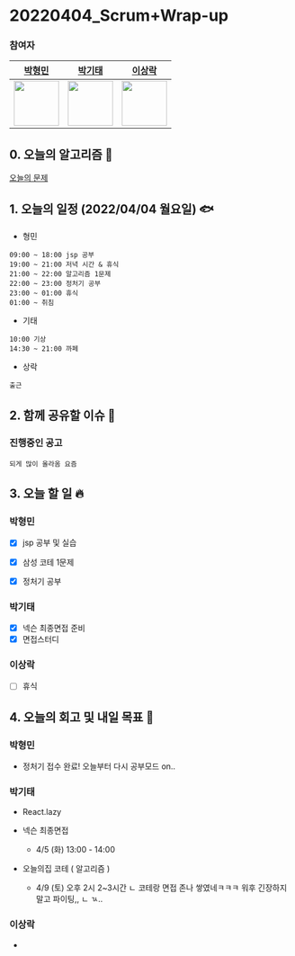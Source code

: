 # 20220404_Scrum+Wrap-up

### 참여자

| [박형민](https://github.com/npnppn)  | [박기태](https://github.com/idiot-kitto)   | [이상락](https://github.com/SangRakee)  |
| :------: | :------: | :------:
|<img src="https://github.com/npnppn.png" width="80"> | <img src="https://github.com/idiot-kitto.png" width="80">|<img src="https://github.com/SangRakee.png" width="80">

## 0. 오늘의 알고리즘 🎈
[오늘의 문제](
https://github.com/tony9402/baekjoon/blob/main/picked.md) 


## 1. 오늘의 일정 (2022/04/04 월요일) 🐟

- 형민
```
09:00 ~ 18:00 jsp 공부
19:00 ~ 21:00 저녁 시간 & 휴식
21:00 ~ 22:00 알고리즘 1문제
22:00 ~ 23:00 정처기 공부
23:00 ~ 01:00 휴식
01:00 ~ 취침
```

- 기태
```
10:00 기상
14:30 ~ 21:00 까페
```

- 상락
```
출근
```

## 2. 함께 공유할 이슈 💌



### 진행중인 공고
```
되게 많이 올라옴 요즘
```



## 3. 오늘 할 일 🔥



### 박형민
- [x] jsp 공부 및 실습
- [x] 삼성 코테 1문제
- [x] 정처기 공부


### 박기태
- [x] 넥슨 최종면접 준비
- [x] 면접스터디

### 이상락
- [ ] 휴식




## 4. 오늘의 회고 및 내일 목표 🎈



### 박형민

- 정처기 접수 완료! 오늘부터 다시 공부모드 on..

### 박기태

- React.lazy

- 넥슨 최종면접
    - 4/5 (화) 13:00 - 14:00
- 오늘의집 코테 ( 알고리즘 )
    - 4/9 (토) 오후 2시 2~3시간
ㄴ 코테랑 면접 존나 쌓였네ㅋㅋㅋ 워후 긴장하지말고 파이팅,,
ㄴ ㄳ..

### 이상락

- 
